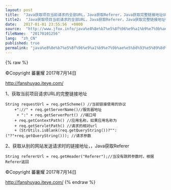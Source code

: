 ```yaml
---
layout: post
title:  "Java获取项目当前请求的全部URL，Java获取Referer，Java获取完整链接地址URL"
title2:  "Java获取项目当前请求的全部URL，Java获取Referer，Java获取完整链接地址URL"
date:   2017-01-01 23:55:56  +0800
source:  "http://www.jfox.info/java%e8%8e%b7%e5%8f%96%e9%a1%b9%e7%9b%ae%e5%bd%93%e5%89%8d%e8%af%b7%e6%b1%82%e7%9a%84%e5%85%a8%e9%83%a8urljava%e8%8e%b7%e5%8f%96refererjava%e8%8e%b7%e5%8f%96%e5%ae%8c%e6%95%b4%e9%93%be%e6%8e%a5.html"
fileName:  "20170101256"
lang:  "zh_CN"
published: true
permalink: "java%e8%8e%b7%e5%8f%96%e9%a1%b9%e7%9b%ae%e5%bd%93%e5%89%8d%e8%af%b7%e6%b1%82%e7%9a%84%e5%85%a8%e9%83%a8urljava%e8%8e%b7%e5%8f%96refererjava%e8%8e%b7%e5%8f%96%e5%ae%8c%e6%95%b4%e9%93%be%e6%8e%a5.html"
---
```

{% raw %}
>>>>>>>>>>>>>>>>>>>>>>>>>>>>>>>>

©Copyright 蕃薯耀 2017年7月14日

http://fanshuyao.iteye.com/

1、获取当前项目请求URL的完整链接地址

    String requestUrl = req.getScheme() //当前链接使用的协议
        +"://" + req.getServerName()//服务器地址 
         + ":" + req.getServerPort() //端口号 
        + req.getContextPath() //应用名称，如果应用名称为
        + req.getServletPath() //请求的相对url 
        + (StrUtils.isBlank(req.getQueryString())?"":("?"+req.getQueryString())); //请求参数

2、获取从别的网站发送请求时的链接地址，，Java获取Referer

    String refererUrl = req.getHeader("Referer");//当没有跳转参数时，根据Referer返回

>>>>>>>>>>>>>>>>>>>>>>>>>>>>>>>>

©Copyright 蕃薯耀 2017年7月14日

http://fanshuyao.iteye.com/
{% endraw %}
